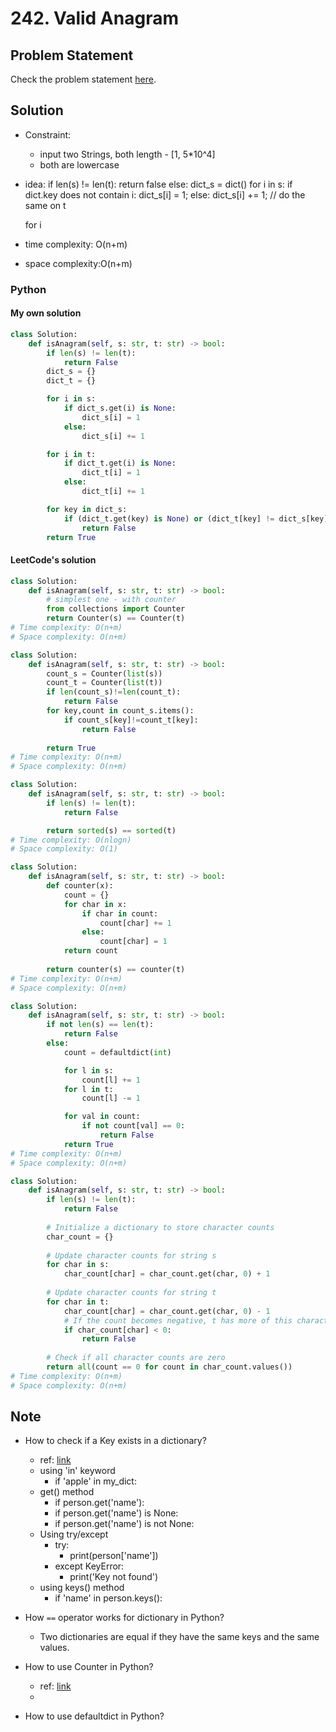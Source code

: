 # 242. Valid Anagram

## Problem Statement
Check the problem statement [here](https://leetcode.com/problems/valid-anagram/description/).

## Solution

- Constraint:
    - input two Strings, both length - [1, 5*10^4]
    - both are lowercase

- idea:
if len(s) != len(t): return false
else:
    dict_s = dict()
    for i in s:
        if dict.key does not contain i:
            dict_s[i] = 1;
        else:
            dict_s[i] += 1;
    // do the same on t

    for i 
- time complexity: O(n+m)
- space complexity:O(n+m)

### Python

#### My own solution

```Python
class Solution:
    def isAnagram(self, s: str, t: str) -> bool:
        if len(s) != len(t):
            return False
        dict_s = {}
        dict_t = {}

        for i in s:
            if dict_s.get(i) is None:
                dict_s[i] = 1
            else:
                dict_s[i] += 1

        for i in t:
            if dict_t.get(i) is None:
                dict_t[i] = 1
            else:
                dict_t[i] += 1

        for key in dict_s:
            if (dict_t.get(key) is None) or (dict_t[key] != dict_s[key]):
                return False
        return True
```

#### LeetCode's solution

```Python
class Solution:
    def isAnagram(self, s: str, t: str) -> bool:
        # simplest one - with counter
        from collections import Counter
        return Counter(s) == Counter(t)
# Time complexity: O(n+m)
# Space complexity: O(n+m)
```

```Python        
class Solution:
    def isAnagram(self, s: str, t: str) -> bool:
        count_s = Counter(list(s))
        count_t = Counter(list(t))
        if len(count_s)!=len(count_t):
            return False
        for key,count in count_s.items():
            if count_s[key]!=count_t[key]:
                return False
            
        return True
# Time complexity: O(n+m)
# Space complexity: O(n+m)
```

```Python
class Solution:
    def isAnagram(self, s: str, t: str) -> bool:
        if len(s) != len(t):
            return False

        return sorted(s) == sorted(t)
# Time complexity: O(nlogn)
# Space complexity: O(1)
```

```Python
class Solution:
    def isAnagram(self, s: str, t: str) -> bool:
        def counter(x):
            count = {}
            for char in x:
                if char in count:
                    count[char] += 1
                else:
                    count[char] = 1
            return count
        
        return counter(s) == counter(t)
# Time complexity: O(n+m)
# Space complexity: O(n+m)
```

```Python
class Solution:
    def isAnagram(self, s: str, t: str) -> bool:
        if not len(s) == len(t):
            return False
        else:
            count = defaultdict(int)

            for l in s:
                count[l] += 1
            for l in t:
                count[l] -= 1

            for val in count:
                if not count[val] == 0:
                    return False
            return True
# Time complexity: O(n+m)
# Space complexity: O(n+m)
```

```Python
class Solution:
    def isAnagram(self, s: str, t: str) -> bool:
        if len(s) != len(t):
            return False
        
        # Initialize a dictionary to store character counts
        char_count = {}
        
        # Update character counts for string s
        for char in s:
            char_count[char] = char_count.get(char, 0) + 1
        
        # Update character counts for string t
        for char in t:
            char_count[char] = char_count.get(char, 0) - 1
            # If the count becomes negative, t has more of this character than s
            if char_count[char] < 0:
                return False
        
        # Check if all character counts are zero
        return all(count == 0 for count in char_count.values())
# Time complexity: O(n+m)
# Space complexity: O(n+m)
```



## Note

- How to check if a Key exists in a dictionary?
    - ref: [link](https://pieriantraining.com/how-to-check-if-a-key-exists-in-a-python-dictionary/)
    - using 'in' keyword
        - if 'apple' in my_dict:
    - get() method
        - if person.get('name'):
        - if person.get('name') is None:
        - if person.get('name') is not None:
    - Using try/except
        - try:
            - print(person['name'])
        - except KeyError:
            - print('Key not found')
    - using keys() method
        - if 'name' in person.keys():

- How `==` operator works for dictionary in Python?
    - Two dictionaries are equal if they have the same keys and the same values.

- How to use Counter in Python?
    - ref: [link](https://miguendes.me/the-best-way-to-compare-two-dictionaries-in-python)
    - 

- How to use defaultdict in Python?
